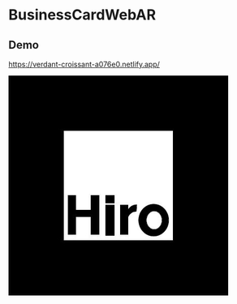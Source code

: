 # BusinessCardWebAR

## Demo
https://verdant-croissant-a076e0.netlify.app/

![HIRO](Assets/ARjs_Unity/Icons/HIRO.jpg)
